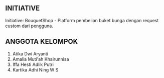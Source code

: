 ## INITIATIVE
Initiative: BouquetShop - Platform pembelian buket bunga dengan request custom dari pengguna.
## ANGGOTA KELOMPOK
1. Atika Dwi Aryanti
2. Amalia Muti'ah Khairunnisa
3. Iffa Hesti Adlik Putri
4. Kartika Adhi Ning W S
